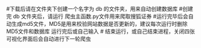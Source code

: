 #下载后请在文件夹下创建一个名字为  db  的文件夹，用来自动创建数据库
#创建完  db  文件夹后，请运行   爬虫主函数.py文件用来爬取搜狐证券
#运行完毕后会自动生成md5文件，MD5是用来校验网站数据是否更新的，建议每次运行时删除MD5文件和数据库
运行完后或自己输入  #  结束运行，或自己结束进程，关闭四张可视化界面后会自动进行下一轮爬虫
